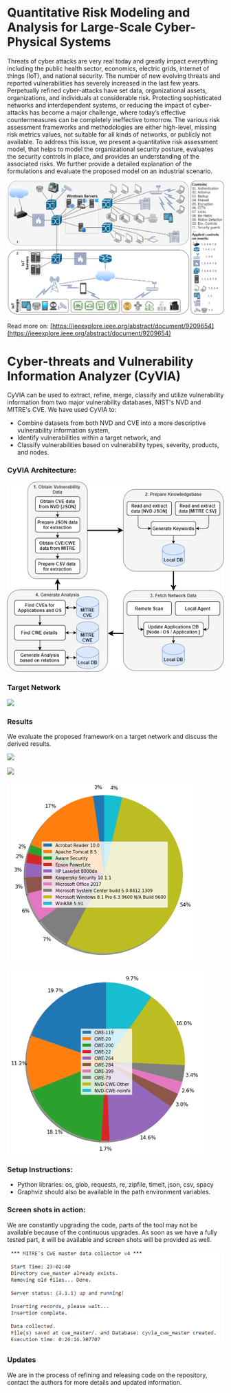 # Quantitative Risk Modeling and Analysis for Large-Scale Cyber-Physical Systems
Threats of cyber attacks are very real today and greatly impact everything including the public health sector, economics, electric grids, internet of things (IoT), and national security. The number of new evolving threats and reported vulnerabilities has severely increased in the last few years. Perpetually refined cyber-attacks have set data, organizational assets, organizations, and individuals at considerable risk. Protecting sophisticated networks and interdependent systems, or reducing the impact of cyber-attacks has become a major challenge, where today’s effective countermeasures can be completely ineffective tomorrow. The various risk assessment frameworks and methodologies are either high-level, missing risk metrics values, not suitable for all kinds of networks, or publicly not available. To address this issue, we present a quantitative risk assessment model, that helps to model the organizational security posture, evaluates the security controls in place, and provides an understanding of the associated risks. We further provide a detailed explanation of the formulations and evaluate the proposed model on an industrial scenario.

<img src="https://github.com/callmead/Risk-Assessment-Framework/blob/master/images/RA-IoT%20(2).png"><br>

Read more on: [https://ieeexplore.ieee.org/abstract/document/9209654](https://ieeexplore.ieee.org/abstract/document/9209654)

# Cyber-threats and Vulnerability Information Analyzer (CyVIA)
CyVIA can be used to extract, refine, merge, classify and utilize vulnerability information from two major vulnerability databases, NIST's NVD and MITRE's CVE.
We have used CyVIA to:
* Combine datasets from both NVD and CVE into a more descriptive vulnerability information system, 
* Identify vulnerabilities within a target network, and 
* Classify vulnerabilities based on vulnerability types, severity, products, and nodes. 

### CyVIA Architecture:
<img src="https://github.com/trucyber/Risk-Assessment-Framework/blob/master/images/Module_flow_2.png"><br>


### Target Network
<img src="https://github.com/callmead/Risk-Assessment-VDB-Extension/blob/master/images/Industrial_Network.png"><br>


### Results
We evaluate the proposed framework on a target network and discuss the derived results.

<img src="https://github.com/callmead/Risk-Assessment-VDB-Extension/blob/master/images/cve_relations.png"><br>

<img src="https://github.com/callmead/Risk-Assessment-VDB-Extension/blob/master/images/cwe-prods.png"><br>

<img src="https://github.com/trucyber/Risk-Assessment-Framework/blob/master/images/CVEs_share_top10.png"><br>

<img src="https://github.com/trucyber/Risk-Assessment-Framework/blob/master/images/CWEs_share_top10.png"><br>

### Setup Instructions:
* Python libraries: os, glob, requests, re, zipfile, timeit, json, csv, spacy
* Graphviz should also be available in the path environment variables. 

### Screen shots in action:
We are constantly upgrading the code, parts of the tool may not be available because of the continuous upgrades. As soon as we have a fully tested part, it will be available and screen shots will be provided as well.

<img src="https://github.com/trucyber/Risk-Assessment-Framework/blob/master/images/CWE_Collection.PNG"><br>


### Updates
We are in the process of refining and releasing code on the repository, contact the authors for more details and updated information.
